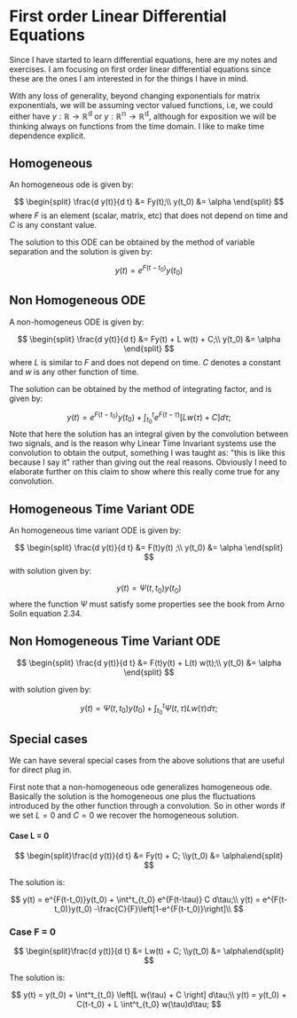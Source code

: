 # First order Linear Differential Equations

Since I have started to learn differential equations, here are my notes and exercises. I am focusing on first order linear differential equations since these are the ones I am interested in for the things  I have in mind.

With any loss of generality, beyond changing exponentials for matrix exponentials, we will be assuming vector valued functions, i.e,  we could either have $y : \mathbb{R} \rightarrow \mathbb{R^d}$ or $y : \mathbb{R^n} \rightarrow \mathbb{R^d}$, although for exposition we will be thinking always on functions from the time domain. I like to make time dependence explicit.

## Homogeneous

An homogeneous ode is given by:


$$
\begin{split}
\frac{d y(t)}{d t} &= Fy(t);\\
y(t_0) &= \alpha
\end{split}
$$
where $F$ is an element (scalar, matrix, etc) that does not depend on time and $C$ is any constant value.

The solution to this ODE can be obtained by the method of variable separation and the solution is given by:


$$
y(t) = e^{F(t-t_0)}y(t_0)
$$

## Non Homogeneous ODE

A non-homogeneus ODE is given by:


$$
\begin{split}
\frac{d y(t)}{d t} &= Fy(t) + L w(t) + C;\\
y(t_0) &= \alpha
\end{split}
$$
where $L$ is similar to $F$ and does not depend on time. $C$ denotes a constant and $w$ is any other function of time.

The solution can be obtained by the method of integrating factor, and is given by:


$$
y(t) = e^{F(t-t_0)}y(t_0) + \int^t_{t_0} e^{F(t-\tau)} \left[L w(\tau) + C \right] d\tau;
$$
Note that here the solution has an integral given by the convolution between two signals, and is the reason why Linear Time Invariant systems use the convolution to obtain the output, something I was taught as: "this is like this because I say it" rather than giving out the real reasons. Obviously I need to elaborate further on this claim to show where this really come true for any convolution.

## Homogeneous Time Variant ODE

An homogeneous time variant ODE is given by:


$$
\begin{split}
\frac{d y(t)}{d t} &= F(t)y(t) ;\\
y(t_0) &= \alpha
\end{split}
$$
with solution given by:


$$
y(t) = \Psi(t,t_0) y(t_0)
$$
where the function $\Psi$ must satisfy some properties see the book from Arno Solin equation 2.34.

## Non Homogeneous Time Variant ODE

$$
\begin{split}
\frac{d y(t)}{d t} &= F(t)y(t) + L(t) w(t);\\
y(t_0) &= \alpha
\end{split}
$$

with solution given by:


$$
y(t) = \Psi(t,t_0)y(t_0) + \int^t_{t_0} \Psi(t,\tau) L w(\tau)d\tau;
$$

## Special cases

We can have several special cases from the above solutions that are useful for direct plug in. 

First note that a non-homogeneous ode generalizes homogeneous ode. Basically the solution is the homogeneous one plus the fluctuations introduced by the other function through a convolution. So in other words if we set $L=0$  and $C=0$ we recover the homogeneous solution.

#### Case L = 0

$$
\begin{split}\frac{d y(t)}{d t} &= Fy(t) + C;
\\y(t_0) &= \alpha\end{split}
$$

The solution is:


$$
y(t) = e^{F(t-t_0)}y(t_0) + \int^t_{t_0} e^{F(t-\tau)}  C d\tau;\\
y(t) = e^{F(t-t_0)}y(t_0) -\frac{C}{F}\left[1-e^{F(t-t_0)}\right]\\
$$

### Case F = 0

$$
\begin{split}\frac{d y(t)}{d t} &= Lw(t) + C;
\\y(t_0) &= \alpha\end{split}
$$

The solution is:


$$
y(t) = y(t_0) + \int^t_{t_0} \left[L w(\tau) + C \right] d\tau;\\
y(t) = y(t_0) + C(t-t_0) + L \int^t_{t_0} w(\tau)d\tau;
$$
